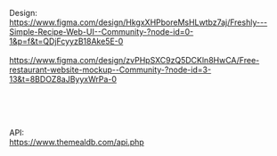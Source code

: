 Design:
<br>https://www.figma.com/design/HkgxXHPboreMsHLwtbz7aj/Freshly---Simple-Recipe-Web-UI--Community-?node-id=0-1&p=f&t=QDjFcyyzB18Ake5E-0
<br>
<br>https://www.figma.com/design/zvPHpSXC9zQ5DCKln8HwCA/Free-restaurant-website-mockup--Community-?node-id=3-13&t=8BDOZ8aJByyxWrPa-0

<br>
<br>
<br>

API:
<br>https://www.themealdb.com/api.php
